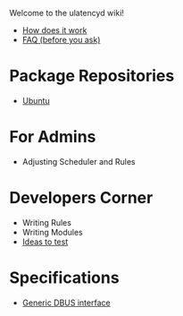 Welcome to the ulatencyd wiki!

* [How does it work](wiki/HowDoesItWork)
* [FAQ (before you ask)](wiki/Faq)

# Package Repositories
* [Ubuntu](https://launchpad.net/~poelzi/+archive/ulatencyd-stable)


# For Admins
* Adjusting Scheduler and Rules

# Developers Corner
* Writing Rules
* Writing Modules
* [Ideas to test](wiki/Ideas-to-test)

# Specifications
* [Generic DBUS interface](wiki/specs/dbus)